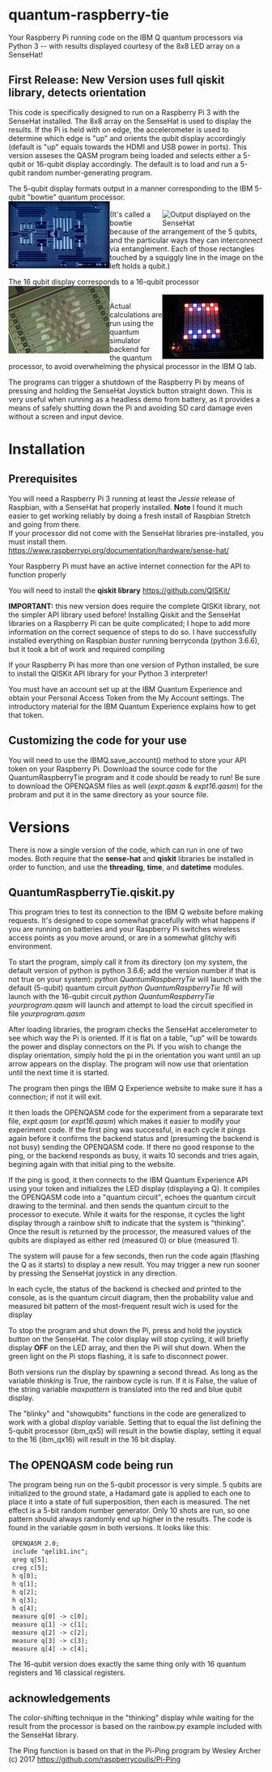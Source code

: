 # quantum-raspberry-tie
Your Raspberry Pi running code on the IBM Q quantum processors via Python 3 -- with results displayed courtesy of the 8x8 LED array on a SenseHat!

## First Release: New Version uses full qiskit library, detects orientation

This code is specifically designed to run on a Raspberry Pi 3 with the SenseHat installed. The 8x8 array on the SenseHat is used to display the results.
If the Pi is held with on edge, the accelerometer is used to determine which edge is "up" and orients the qubit display accordingly (default is "up" equals towards the HDMI and USB power in ports).
This version asseses the QASM program being loaded and selects either a 5-qubit or 16-qubit display accordingly. The default is to load and run a 5-qubit random number-generating program.

The 5-qubit display formats output in a manner corresponding to the IBM 5-qubit "bowtie" quantum processor.
<br/><img src='ibm_qubit_cpu.jpg' width='200' alt='IBM 5 qubit processor' style='float:left;'>&nbsp;&nbsp;&nbsp;&nbsp;&nbsp;&nbsp;&nbsp;&nbsp;&nbsp;&nbsp;&nbsp;&nbsp;&nbsp;&nbsp;&nbsp;&nbsp;&nbsp;&nbsp;&nbsp;&nbsp;&nbsp;&nbsp;&nbsp;&nbsp;&nbsp;&nbsp;&nbsp;&nbsp;&nbsp;&nbsp;
<img src='RaspberryTieOutput.png' width='200' alt='Output displayed on the SenseHat' style='float:right;'><br/> 
(It's called a bowtie because of the arrangement of the 5 qubits, and the particular ways they can interconnect via entanglement. Each of those rectangles touched by a squiggly line in the image on the left holds a qubit.)

The 16 qubit display corresponds to a 16-qubit processor
<br /><img src='ibm_16_qubit_processor-100722935-large.3x2.jpg' width='200' alt='IBM 16 qubit processor' style='float:left;'>&nbsp;&nbsp;&nbsp;&nbsp;&nbsp;&nbsp;&nbsp;&nbsp;&nbsp;&nbsp;&nbsp;&nbsp;&nbsp;&nbsp;&nbsp;&nbsp;&nbsp;&nbsp;&nbsp;&nbsp;&nbsp;&nbsp;&nbsp;&nbsp;&nbsp;&nbsp;&nbsp;&nbsp;&nbsp;&nbsp;
<img src='16-bitRpi-result.JPG' width='200' alt='16 qubit Output displayed on the SenseHat' style='float:right;'><br/>

Actual calculations are run using the quantum simulator backend for the quantum processor, to avoid overwhelming the physical processor in the IBM Q lab.

The programs can trigger a shutdown of the Raspberry Pi by means of pressing and holding the SenseHat Joystick button straight down. This is very useful when running as a headless demo from battery, as it provides a means of safely shutting down the Pi and avoiding SD card damage even without a screen and input device.

# Installation

## Prerequisites
You will need a Raspberry Pi 3 running at least the _Jessie_ release of Raspbian, with a SenseHat hat properly installed.
**Note** I found it much easier to get working reliably by doing a fresh install of Raspbian Stretch and going from there.  
If your processor did not come with the SenseHat libraries pre-installed, you must install them.
     https://www.raspberrypi.org/documentation/hardware/sense-hat/
     
Your Raspberry Pi must have an active internet connection for the API to function properly
     
You will need to install the **qiskit library**
     https://github.com/QISKit/
     
**IMPORTANT:** this new version does require the complete QISKit library, not the simpler API library used before! 
Installing Qiskit and the SenseHat libraries on a Raspberry Pi can be quite complicated; I hope to add more information on the correct sequence of steps to do so. I have successfully installed everything on Raspbian _buster_ running berryconda (python 3.6.6), but it took a bit of work and required compiling 

If your Raspberry Pi has more than one version of Python installed, be sure to install the QISKit API library for your Python 3 interpreter!

You must have an account set up at the IBM Quantum Experience and obtain your Personal Access Token from the My Account settings. The introductory material for the IBM Quantum Experience explains how to get that token.

## Customizing the code for your use
You will need to use the IBMQ.save_account() method to store your API token on your Raspberry Pi.
Download the source code for the QuantumRaspberryTie program and it code should be ready to run!
Be sure to download the OPENQASM files as well (_expt.qasm_ & _expt16.qasm_) for the probram and put it in the same directory as your source file.

# Versions
There is now a single version of the code, which can run in one of two modes. 
Both require that the **sense-hat** and **qiskit** libraries be installed in order to function, and use the **threading**, **time**, and **datetime** modules.

## QuantumRaspberryTie.qiskit.py
This program tries to test its connection to the IBM Q website before making requests. It's designed to cope somewhat gracefully with what happens if you are running on batteries and your Raspberry Pi switches wireless access points as you move around, or are in a somewhat glitchy wifi environment.

To start the program, simply call it from its directory (on my system, the default version of python is python 3.6.6; add the version number if that is not true on your system):
     *python QuantumRaspberryTie*
          will launch with the default (5-qubit) quantum circuit 
     *python QuantumRaspberryTie 16*
          will launch with the 16-qubit circuit
     *python QuantumRaspberryTie* _yourprogram.qasm_
          will launch and attempt to load the circuit specified in file _yourprogram.qasm_

After loading libraries, the program checks the SenseHat accelerometer to see which way the Pi is oriented. If it is flat on a table, "up" will be towards the power and display connectors on the Pi. If you wish to change the display orientation, simply hold the pi in the orientation you want until an up arrow appears on the display. The program will now use that orientation until the next time it is started.

The program then pings the IBM Q Experience website to make sure it has a connection; if not it will exit. 

It then loads the OPENQASM code for the experiment from a separarate text file, _expt.qasm_ (or _expt16.qasm_) which makes it easier to modify your experiment code. If the first ping was successful, in each cycle it pings again before it confirms the backend status and (presuming the backend is not busy) sending the OPENQASM code. If there no good response to the ping, or the backend responds as busy, it waits 10 seconds and tries again, begining again with that initial ping to the website. 

If the ping is good, it then connects to the IBM Quantum Experience API using your token and initializes the LED display (displaying a Q). It compiles the OPENQASM code into a "quantum circuit", echoes the quantum circuit drawing to the terminal. and then sends the quantum circuit to the processor to execute. While it waits for the response, it cycles the light display through a rainbow shift to indicate that the system is "thinking". Once the result is returned by the processor, the measured values of the qubits are displayed as either red (measured 0) or blue (measured 1).

The system will pause for a few seconds, then run the code again (flashing the Q as it starts) to display a new result. You may trigger a new run sooner by pressing the SenseHat joystick in any direction. 

In each cycle, the status of the backend is checked and printed to the console, as is the quantum circuit diagram, then the probability value and measured bit pattern of the most-frequent result wich is used for the display

To stop the program and shut down the Pi, press and hold the joystick button on the SenseHat. The color display will stop cycling, it will briefly display **OFF** on the LED array, and then the Pi will shut down. When the green light on the Pi stops flashing, it is safe to disconnect power.

Both versions run the display by spawning a second thread. As long as the variable *thinking* is True, the rainbow cycle is run. If it is False, the value of the string variable *maxpattern* is translated into the red and blue qubit display.

The "blinky" and "showqubits" functions in the code are generalized to work with a global *display* variable. Setting that to equal the list defining the 5-qubit processor (ibm_qx5) will result in the bowtie display, setting it equal to the 16 (ibm_qx16) will result in the 16 bit display.

## The OPENQASM code being run
The program being run on the 5-qubit processor is very simple. 5 qubits are initialized to the ground state, a Hadamard gate is applied to each one to place it into a state of full superposition, then each is measured. The net effect is a 5-bit random number generator. Only 10 shots are run, so one pattern should always randomly end up higher in the results. The code is found in the variable *qasm* in both versions. It looks like this:

     OPENQASM 2.0;
     include "qelib1.inc";
     qreg q[5];
     creg c[5];
     h q[0];
     h q[1];
     h q[2];
     h q[3];
     h q[4];
     measure q[0] -> c[0];
     measure q[1] -> c[1];
     measure q[2] -> c[2];
     measure q[3] -> c[3];
     measure q[4] -> c[4];

The 16-qubit version does exactly the same thing only with 16 quantum registers and 16 classical registers. 

## acknowledgements
The color-shifting technique in the "thinking" display while waiting for the result from the processor is based on the rainbow.py example included with the SenseHat library.

The Ping function is based on that in the Pi-Ping program by Wesley Archer (c) 2017 
             https://github.com/raspberrycoulis/Pi-Ping
